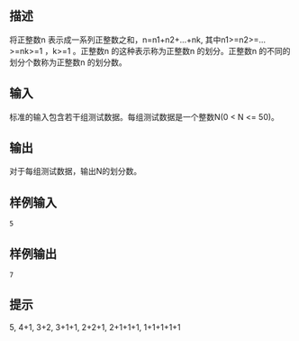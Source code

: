 ## 描述


将正整数n 表示成一系列正整数之和，n=n1+n2+…+nk, 其中n1>=n2>=…>=nk>=1 ，k>=1 。正整数n 的这种表示称为正整数n 的划分。正整数n 的不同的划分个数称为正整数n 的划分数。

## 输入


标准的输入包含若干组测试数据。每组测试数据是一个整数N(0 < N <= 50)。

## 输出


对于每组测试数据，输出N的划分数。

## 样例输入


```
5
```


## 样例输出


```
7
```


## 提示


5, 4+1, 3+2, 3+1+1, 2+2+1, 2+1+1+1, 1+1+1+1+1

